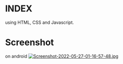 # INDEX
using HTML, CSS and Javascript.

# Screenshot
on android
[![Screenshot-2022-05-27-01-16-57-48.jpg](https://i.postimg.cc/HLkxx1wX/Screenshot-2022-05-27-01-16-57-48.jpg)](https://postimg.cc/v4CMqjSZ)
